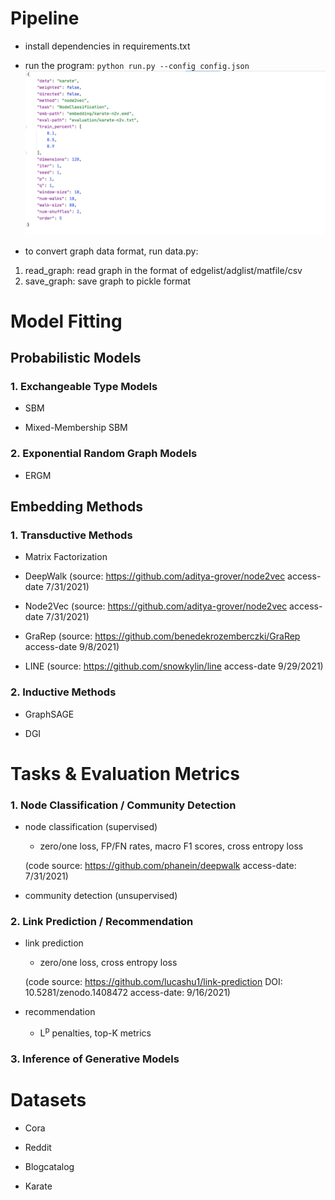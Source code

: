 
# Pipeline
- install dependencies in requirements.txt
- run the program: 
`python run.py --config config.json`
![example config file](config.png?raw=true "example config file")

- to convert graph data format, run data.py:
1. read_graph: read graph in the format of edgelist/adglist/matfile/csv
2. save_graph: save graph to pickle format

# Model Fitting
## Probabilistic Models

### 1. Exchangeable Type Models

- SBM
    
- Mixed-Membership SBM

### 2. Exponential Random Graph Models

- ERGM

## Embedding Methods
### 1. Transductive Methods
- Matrix Factorization 

- DeepWalk (source: https://github.com/aditya-grover/node2vec access-date 7/31/2021)

- Node2Vec (source: https://github.com/aditya-grover/node2vec access-date 7/31/2021)

- GraRep (source: https://github.com/benedekrozemberczki/GraRep access-date 9/8/2021)

- LINE (source: https://github.com/snowkylin/line access-date 9/29/2021)

### 2. Inductive Methods
- GraphSAGE

- DGI


# Tasks & Evaluation Metrics
### 1. Node Classification / Community Detection
- node classification (supervised)

    - zero/one loss, FP/FN rates, macro F1 scores, cross entropy loss
    
    (code source: https://github.com/phanein/deepwalk access-date: 7/31/2021)

- community detection (unsupervised)

### 2. Link Prediction / Recommendation

- link prediction

    - zero/one loss, cross entropy loss

    (code source: https://github.com/lucashu1/link-prediction DOI: 10.5281/zenodo.1408472 access-date: 9/16/2021)

- recommendation
    
    - L<sup>p</sup> penalties, top-K metrics

### 3. Inference of Generative Models



# Datasets
- Cora

- Reddit

- Blogcatalog

- Karate


